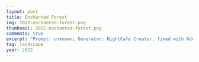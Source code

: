 ```yaml
---
layout: post
title: Enchanted Forest
img: 2022-enchanted-forest.png
thumbnail: 2022-enchanted-forest.png
comments: true
excerpt: "Prompt: unknown; Generator: NightCafe Creator, fixed with Adobe Photoshop"
tag: landscape
year: 2022
---
```

